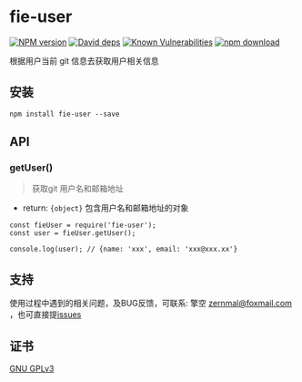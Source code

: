# fie-user

[![NPM version][npm-image]][npm-url]
[![David deps][david-image]][david-url]
[![Known Vulnerabilities][snyk-image]][snyk-url]
[![npm download][download-image]][download-url]

[npm-image]: https://img.shields.io/npm/v/fie-user.svg?style=flat-square
[npm-url]: https://npmjs.org/package/fie-user
[david-image]: https://img.shields.io/david/cnpm/npminstall.svg?style=flat-square
[david-url]: https://david-dm.org/fieteam/fie-user
[snyk-image]: https://snyk.io/test/npm/fie-user/badge.svg?style=flat-square
[snyk-url]: https://snyk.io/test/npm/fie-user
[download-image]: https://img.shields.io/npm/dm/fie-user.svg?style=flat-square
[download-url]: https://npmjs.org/package/fie-user

根据用户当前 git 信息去获取用户相关信息

## 安装

```
npm install fie-user --save
```

## API

### getUser()

> 获取git 用户名和邮箱地址

- return: `{object}` 包含用户名和邮箱地址的对象

```
const fieUser = require('fie-user');
const user = fieUser.getUser();

console.log(user); // {name: 'xxx', email: 'xxx@xxx.xx'}
```

## 支持

使用过程中遇到的相关问题，及BUG反馈，可联系: 擎空 <zernmal@foxmail.com> ，也可直接提[issues](https://github.com/fieteam/fie/issues/new)

## 证书

[GNU GPLv3](LICENSE)
